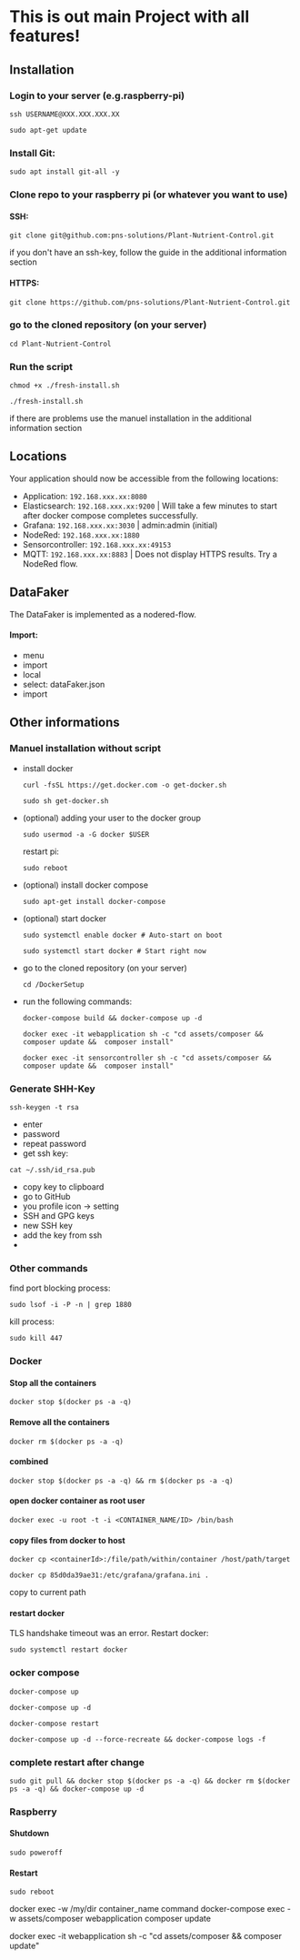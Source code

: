 # This is out main Project with all features!

## Installation
### Login to your server (e.g.raspberry-pi)
```shell
ssh USERNAME@XXX.XXX.XXX.XX
```
```shell
sudo apt-get update
```
### Install Git:
```shell
sudo apt install git-all -y
```
### Clone repo to your raspberry pi (or whatever you want to use)
#### SSH: 
```shell
git clone git@github.com:pns-solutions/Plant-Nutrient-Control.git
```
if you don't have an ssh-key, follow the guide in the additional information section
    
#### HTTPS: 
```shell
git clone https://github.com/pns-solutions/Plant-Nutrient-Control.git
```

### go to the cloned repository (on your server)
```shell
cd Plant-Nutrient-Control
```

### Run the script
```shell
chmod +x ./fresh-install.sh
```

```shell
./fresh-install.sh
```
  if there are problems use the manuel installation in the additional information section

## Locations
Your application should now be accessible from the following locations:
- Application: `192.168.xxx.xx:8080`
- Elasticsearch: `192.168.xxx.xx:9200` | Will take a few minutes to start after docker compose completes successfully.
- Grafana: `192.168.xxx.xx:3030` | admin:admin (initial)
- NodeRed: `192.168.xxx.xx:1880`
- Sensorcontroller: `192.168.xxx.xx:49153`
- MQTT: `192.168.xxx.xx:8883` | Does not display HTTPS results. Try a NodeRed flow.

  
## DataFaker
The DataFaker is implemented as a nodered-flow.
#### Import: 
- menu
- import
- local
- select: dataFaker.json
- import



## Other informations

### Manuel installation without script
- install docker
  ```shell
  curl -fsSL https://get.docker.com -o get-docker.sh
  ```

  ```shell
  sudo sh get-docker.sh
  ```
- (optional) adding your user to the docker group
  ```shell
  sudo usermod -a -G docker $USER
  ```

  restart pi:
  ```shell
  sudo reboot
  ```

- (optional) install docker compose
  ```shell
  sudo apt-get install docker-compose
  ```

- (optional) start docker
  ```shell
  sudo systemctl enable docker # Auto-start on boot
  ```

  ```shell
  sudo systemctl start docker # Start right now
  ```

- go to the cloned repository (on your server)
  ```shell
  cd /DockerSetup
  ```

- run the following commands:
  ```shell
  docker-compose build && docker-compose up -d
  ```

  ```shell
  docker exec -it webapplication sh -c "cd assets/composer && composer update &&  composer install"
  ```

  ```shell
  docker exec -it sensorcontroller sh -c "cd assets/composer && composer update &&  composer install"
  ```
  
### Generate SHH-Key
  ```shell
  ssh-keygen -t rsa
  ```
  - enter
  - password
  - repeat password
  - get ssh key:   
  ```shell
  cat ~/.ssh/id_rsa.pub  
  ```
  - copy key to clipboard
  - go to GitHub
  - you profile icon -> setting
  - SSH and GPG keys
  - new SSH key
  - add the key from ssh
  - 

### Other commands
find port blocking process: 
```shell
sudo lsof -i -P -n | grep 1880
```

kill process: 
```shell
sudo kill 447
```

### Docker
#### Stop all the containers
```shell
docker stop $(docker ps -a -q)
```

#### Remove all the containers
```shell
docker rm $(docker ps -a -q)
```

#### combined
```shell
docker stop $(docker ps -a -q) && rm $(docker ps -a -q)
```

#### open docker container as root user
```shell
docker exec -u root -t -i <CONTAINER_NAME/ID> /bin/bash
```

#### copy files from docker to host
```shell
docker cp <containerId>:/file/path/within/container /host/path/target
```

```shell
docker cp 85d0da39ae31:/etc/grafana/grafana.ini .
``` 
copy to current path

#### restart docker
TLS handshake timeout was an error. Restart docker:

```shell
sudo systemctl restart docker
```


### ocker compose
```shell
docker-compose up
```
```shell
docker-compose up -d
```

```shell
docker-compose restart
```

```shell
docker-compose up -d --force-recreate && docker-compose logs -f
```
### complete restart after change


```shell
sudo git pull && docker stop $(docker ps -a -q) && docker rm $(docker ps -a -q) && docker-compose up -d
```

### Raspberry
#### Shutdown

```shell
sudo poweroff
```

#### Restart
```shell
sudo reboot
```

docker exec -w /my/dir container_name command
docker-compose exec -w assets/composer webapplication composer update

docker exec -it webapplication sh -c "cd assets/composer && composer update"
